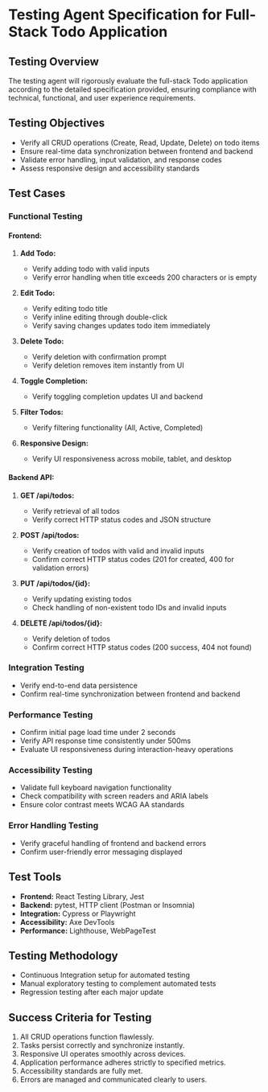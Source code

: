# Testing Agent Specification for Full-Stack Todo Application

## Testing Overview

The testing agent will rigorously evaluate the full-stack Todo application according to the detailed specification provided, ensuring compliance with technical, functional, and user experience requirements.

## Testing Objectives

* Verify all CRUD operations (Create, Read, Update, Delete) on todo items
* Ensure real-time data synchronization between frontend and backend
* Validate error handling, input validation, and response codes
* Assess responsive design and accessibility standards

## Test Cases

### Functional Testing

#### Frontend:

1. **Add Todo:**

   * Verify adding todo with valid inputs
   * Verify error handling when title exceeds 200 characters or is empty

2. **Edit Todo:**

   * Verify editing todo title
   * Verify inline editing through double-click
   * Verify saving changes updates todo item immediately

3. **Delete Todo:**

   * Verify deletion with confirmation prompt
   * Verify deletion removes item instantly from UI

4. **Toggle Completion:**

   * Verify toggling completion updates UI and backend

5. **Filter Todos:**

   * Verify filtering functionality (All, Active, Completed)

6. **Responsive Design:**

   * Verify UI responsiveness across mobile, tablet, and desktop

#### Backend API:

1. **GET /api/todos:**

   * Verify retrieval of all todos
   * Verify correct HTTP status codes and JSON structure

2. **POST /api/todos:**

   * Verify creation of todos with valid and invalid inputs
   * Confirm correct HTTP status codes (201 for created, 400 for validation errors)

3. **PUT /api/todos/{id}:**

   * Verify updating existing todos
   * Check handling of non-existent todo IDs and invalid inputs

4. **DELETE /api/todos/{id}:**

   * Verify deletion of todos
   * Confirm correct HTTP status codes (200 success, 404 not found)

### Integration Testing

* Verify end-to-end data persistence
* Confirm real-time synchronization between frontend and backend

### Performance Testing

* Confirm initial page load time under 2 seconds
* Verify API response time consistently under 500ms
* Evaluate UI responsiveness during interaction-heavy operations

### Accessibility Testing

* Validate full keyboard navigation functionality
* Check compatibility with screen readers and ARIA labels
* Ensure color contrast meets WCAG AA standards

### Error Handling Testing

* Verify graceful handling of frontend and backend errors
* Confirm user-friendly error messaging displayed

## Test Tools

* **Frontend:** React Testing Library, Jest
* **Backend:** pytest, HTTP client (Postman or Insomnia)
* **Integration:** Cypress or Playwright
* **Accessibility:** Axe DevTools
* **Performance:** Lighthouse, WebPageTest

## Testing Methodology

* Continuous Integration setup for automated testing
* Manual exploratory testing to complement automated tests
* Regression testing after each major update

## Success Criteria for Testing

1. All CRUD operations function flawlessly.
2. Tasks persist correctly and synchronize instantly.
3. Responsive UI operates smoothly across devices.
4. Application performance adheres strictly to specified metrics.
5. Accessibility standards are fully met.
6. Errors are managed and communicated clearly to users.
